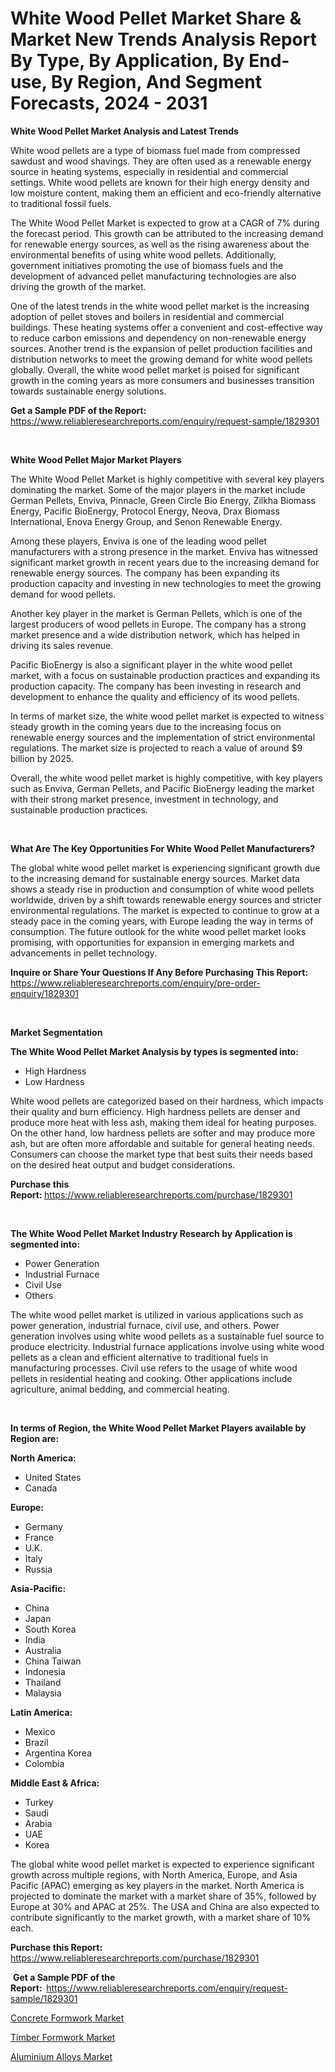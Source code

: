 <p><h1>White Wood Pellet Market Share & Market New Trends Analysis Report By Type, By Application, By End-use, By Region, And Segment Forecasts, 2024 - 2031</h1></p><p><strong>White Wood Pellet Market Analysis and Latest Trends</strong></p>
<p><p>White wood pellets are a type of biomass fuel made from compressed sawdust and wood shavings. They are often used as a renewable energy source in heating systems, especially in residential and commercial settings. White wood pellets are known for their high energy density and low moisture content, making them an efficient and eco-friendly alternative to traditional fossil fuels.</p><p>The White Wood Pellet Market is expected to grow at a CAGR of 7% during the forecast period. This growth can be attributed to the increasing demand for renewable energy sources, as well as the rising awareness about the environmental benefits of using white wood pellets. Additionally, government initiatives promoting the use of biomass fuels and the development of advanced pellet manufacturing technologies are also driving the growth of the market.</p><p>One of the latest trends in the white wood pellet market is the increasing adoption of pellet stoves and boilers in residential and commercial buildings. These heating systems offer a convenient and cost-effective way to reduce carbon emissions and dependency on non-renewable energy sources. Another trend is the expansion of pellet production facilities and distribution networks to meet the growing demand for white wood pellets globally. Overall, the white wood pellet market is poised for significant growth in the coming years as more consumers and businesses transition towards sustainable energy solutions.</p></p>
<p><strong>Get a Sample PDF of the Report:&nbsp;</strong> <a href="https://www.reliableresearchreports.com/enquiry/request-sample/1829301">https://www.reliableresearchreports.com/enquiry/request-sample/1829301</a></p>
<p>&nbsp;</p>
<p><strong>White Wood Pellet Major Market Players</strong></p>
<p><p>The White Wood Pellet Market is highly competitive with several key players dominating the market. Some of the major players in the market include German Pellets, Enviva, Pinnacle, Green Circle Bio Energy, Zilkha Biomass Energy, Pacific BioEnergy, Protocol Energy, Neova, Drax Biomass International, Enova Energy Group, and Senon Renewable Energy.</p><p>Among these players, Enviva is one of the leading wood pellet manufacturers with a strong presence in the market. Enviva has witnessed significant market growth in recent years due to the increasing demand for renewable energy sources. The company has been expanding its production capacity and investing in new technologies to meet the growing demand for wood pellets.</p><p>Another key player in the market is German Pellets, which is one of the largest producers of wood pellets in Europe. The company has a strong market presence and a wide distribution network, which has helped in driving its sales revenue.</p><p>Pacific BioEnergy is also a significant player in the white wood pellet market, with a focus on sustainable production practices and expanding its production capacity. The company has been investing in research and development to enhance the quality and efficiency of its wood pellets.</p><p>In terms of market size, the white wood pellet market is expected to witness steady growth in the coming years due to the increasing focus on renewable energy sources and the implementation of strict environmental regulations. The market size is projected to reach a value of around $9 billion by 2025.</p><p>Overall, the white wood pellet market is highly competitive, with key players such as Enviva, German Pellets, and Pacific BioEnergy leading the market with their strong market presence, investment in technology, and sustainable production practices.</p></p>
<p>&nbsp;</p>
<p><strong>What Are The Key Opportunities For White Wood Pellet Manufacturers?</strong></p>
<p><p>The global white wood pellet market is experiencing significant growth due to the increasing demand for sustainable energy sources. Market data shows a steady rise in production and consumption of white wood pellets worldwide, driven by a shift towards renewable energy sources and stricter environmental regulations. The market is expected to continue to grow at a steady pace in the coming years, with Europe leading the way in terms of consumption. The future outlook for the white wood pellet market looks promising, with opportunities for expansion in emerging markets and advancements in pellet technology.</p></p>
<p><strong>Inquire or Share Your Questions If Any Before Purchasing This Report:</strong> <a href="https://www.reliableresearchreports.com/enquiry/pre-order-enquiry/1829301">https://www.reliableresearchreports.com/enquiry/pre-order-enquiry/1829301</a></p>
<p>&nbsp;</p>
<p><strong>Market Segmentation</strong></p>
<p><strong>The White Wood Pellet Market Analysis by types is segmented into:</strong></p>
<p><ul><li>High Hardness</li><li>Low Hardness</li></ul></p>
<p><p>White wood pellets are categorized based on their hardness, which impacts their quality and burn efficiency. High hardness pellets are denser and produce more heat with less ash, making them ideal for heating purposes. On the other hand, low hardness pellets are softer and may produce more ash, but are often more affordable and suitable for general heating needs. Consumers can choose the market type that best suits their needs based on the desired heat output and budget considerations.</p></p>
<p><strong>Purchase this Report:&nbsp;</strong><a href="https://www.reliableresearchreports.com/purchase/1829301">https://www.reliableresearchreports.com/purchase/1829301</a></p>
<p>&nbsp;</p>
<p><strong>The White Wood Pellet Market Industry Research by Application is segmented into:</strong></p>
<p><ul><li>Power Generation</li><li>Industrial Furnace</li><li>Civil Use</li><li>Others</li></ul></p>
<p><p>The white wood pellet market is utilized in various applications such as power generation, industrial furnace, civil use, and others. Power generation involves using white wood pellets as a sustainable fuel source to produce electricity. Industrial furnace applications involve using white wood pellets as a clean and efficient alternative to traditional fuels in manufacturing processes. Civil use refers to the usage of white wood pellets in residential heating and cooking. Other applications include agriculture, animal bedding, and commercial heating.</p></p>
<p>&nbsp;</p>
<p><strong>In terms of Region, the White Wood Pellet Market Players available by Region are:</strong></p>
<p>
    <p> <strong> North America: </strong>
        <ul>
            <li>United States</li>
            <li>Canada</li>
        </ul>
        </p> 
    <p> <strong> Europe: </strong>
        <ul>
            <li>Germany</li>
            <li>France</li>
            <li>U.K.</li>
            <li>Italy</li>
            <li>Russia</li>
        </ul>
        </p> 
    <p> <strong> Asia-Pacific: </strong>
        <ul>
            <li>China</li>
            <li>Japan</li>
            <li>South Korea</li>
            <li>India</li>
            <li>Australia</li>
            <li>China Taiwan</li>
            <li>Indonesia</li>
            <li>Thailand</li>
            <li>Malaysia</li>
        </ul>
        </p> 
    <p> <strong> Latin America: </strong>
        <ul>
            <li>Mexico</li>
            <li>Brazil</li>
            <li>Argentina Korea</li>
            <li>Colombia</li>
        </ul>
        </p> 
    <p> <strong> Middle East & Africa: </strong>
        <ul>
            <li>Turkey</li>
            <li>Saudi</li>
            <li>Arabia</li>
            <li>UAE</li>
            <li>Korea</li>
        </ul>
    </p>
    </p>
<p><p>The global white wood pellet market is expected to experience significant growth across multiple regions, with North America, Europe, and Asia Pacific (APAC) emerging as key players in the market. North America is projected to dominate the market with a market share of 35%, followed by Europe at 30% and APAC at 25%. The USA and China are also expected to contribute significantly to the market growth, with a market share of 10% each.</p></p>
<p><strong>Purchase this Report: </strong><a href="https://www.reliableresearchreports.com/purchase/1829301">https://www.reliableresearchreports.com/purchase/1829301</a></p>
<p>&nbsp;<strong>Get a Sample PDF of the Report:&nbsp;&nbsp;</strong><a href="https://www.reliableresearchreports.com/enquiry/request-sample/1829301">https://www.reliableresearchreports.com/enquiry/request-sample/1829301</a></p>
<p><strong></strong></p>
<p><p><a href="https://github.com/timeliteaut/Market-Research-Report-List-1/blob/main/concrete-formwork-market.md">Concrete Formwork Market</a></p><p><a href="https://github.com/bobicer/Market-Research-Report-List-2/blob/main/timber-formwork-market.md">Timber Formwork Market</a></p><p><a href="https://github.com/seekum/Market-Research-Report-List-1/blob/main/aluminium-alloys-market.md">Aluminium Alloys Market</a></p></p>